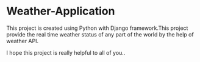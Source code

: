 # Weather-Application

This project is created using Python with Django framework.This project provide the real time weather status of any part of the 
world by the help of weather API.

I hope this project is really helpful to all of you..

